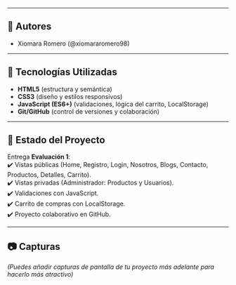
---

## 👥 Autores
- Xiomara Romero (@xiomararomero98)  

---

## 🚀 Tecnologías Utilizadas
- **HTML5** (estructura y semántica)  
- **CSS3** (diseño y estilos responsivos)  
- **JavaScript (ES6+)** (validaciones, lógica del carrito, LocalStorage)  
- **Git/GitHub** (control de versiones y colaboración)  

---

## 📌 Estado del Proyecto
Entrega **Evaluación 1**:  
✔️ Vistas públicas (Home, Registro, Login, Nosotros, Blogs, Contacto, Productos, Detalles, Carrito).  
✔️ Vistas privadas (Administrador: Productos y Usuarios).  
✔️ Validaciones con JavaScript.  
✔️ Carrito de compras con LocalStorage.  
✔️ Proyecto colaborativo en GitHub.  

---

## 📷 Capturas
_(Puedes añadir capturas de pantalla de tu proyecto más adelante para hacerlo más atractivo)_  
